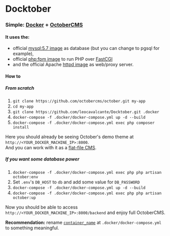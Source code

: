 # Docktober
### Simple: [Docker](https://www.docker.com/) + [OctoberCMS](http://octobercms.com/)

#### It uses the:
- official [mysql:5.7 image](https://hub.docker.com/_/mysql/) as database (but you can change to pgsql for example),
- official [php:fpm image](https://hub.docker.com/_/php/) to run PHP over [FastCGI](https://en.wikipedia.org/wiki/FastCGI)
- and the official Apache [httpd image](https://hub.docker.com/_/httpd/) as web/proxy server.

#### How to

##### From scratch

1. `git clone https://github.com/octobercms/october.git my-app`
2. `cd my-app`
3. `git clone https://github.com/leocavalcante/Docktober.git .docker`
4. `docker-compose -f .docker/docker-compose.yml up -d --build`
5. `docker-compose -f .docker/docker-compose.yml exec php composer install`

Here you should already be seeing October's demo theme at `http://<YOUR_DOCKER_MACHINE_IP>:8000`.<br>
And you can work with it as a [flat-file CMS](https://vimeo.com/172202661).<br>

##### If you want some database power

1. `docker-compose -f .docker/docker-compose.yml exec php php artisan october:env`
2. Set `.env`'s `DB_HOST` to `db` and add some value for `DB_PASSWORD`
3. `docker-compose -f .docker/docker-compose.yml up -d --build`
4. `docker-compose -f .docker/docker-compose.yml exec php php artisan october:up`

Now you should be able to access `http://<YOUR_DOCKER_MACHINE_IP>:8000/backend` and enjoy full OctoberCMS.

**Recommendation:** rename [`container_name`](https://docs.docker.com/compose/compose-file/#/container-name) at `.docker/docker-compose.yml` to something meaningful.
